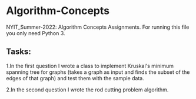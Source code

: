# Algorithm-Concepts
NYIT_Summer-2022: Algorithm Concepts Assignments.
For running this file you only need Python 3.
## Tasks:
1.In the first question I wrote a class to implement Kruskal's minimum spanning tree for graphs (takes a graph as input and finds the subset of the edges of that graph) and test them with the sample data.

2.In the second question I wrote the rod cutting problem algorithm.
